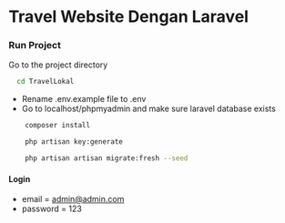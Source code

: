 # Travel Website Dengan Laravel

### Run Project

Go to the project directory

```bash
  cd TravelLokal
```

-   Rename .env.example file to .env
-   Go to localhost/phpmyadmin and make sure laravel database exists

```bash
    composer install
```

```bash
    php artisan key:generate
```

```bash
    php artisan artisan migrate:fresh --seed
```

#### Login

-   email = admin@admin.com
-   password = 123

